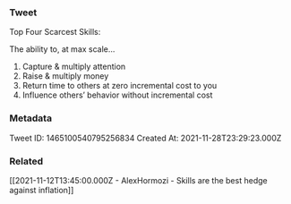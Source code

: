 ### Tweet
Top Four Scarcest Skills:

The ability to, at max scale…

1) Capture &amp; multiply attention
2) Raise &amp; multiply money 
3) Return time to others at zero incremental cost to you
4) Influence others’ behavior without incremental cost

### Metadata
Tweet ID: 1465100540795256834
Created At: 2021-11-28T23:29:23.000Z

### Related
[[2021-11-12T13:45:00.000Z - AlexHormozi - Skills are the best hedge against inflation]]

